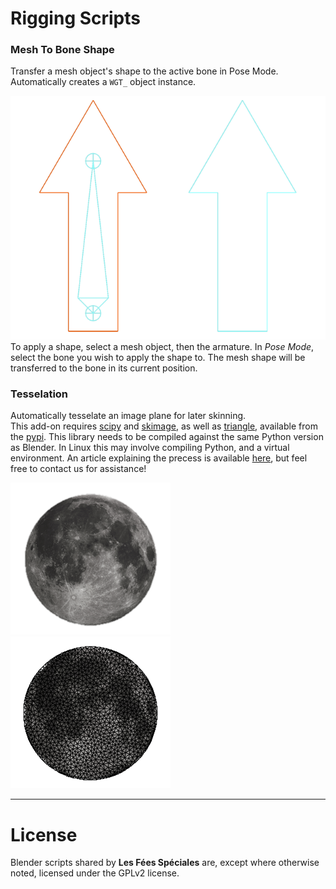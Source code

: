 # Rigging Scripts

### Mesh To Bone Shape
Transfer a mesh object's shape to the active bone in Pose Mode. Automatically creates a `WGT_` object instance.

![Mesh To Bone Shape selection](https://raw.githubusercontent.com/LesFeesSpeciales/blender-scripts-docs/master/shape_to_bone.png "Mesh To Bone Shape selection")  
To apply a shape, select a mesh object, then the armature. In *Pose Mode*, select the bone you wish to apply the shape to. The mesh shape will be transferred to the bone in its current position.

### Tesselation
Automatically tesselate an image plane for later skinning.  
This add-on requires [scipy](https://www.scipy.org/) and [skimage](http://scikit-image.org/), as well as [triangle](http://dzhelil.info/triangle/), available from the [pypi](https://pypi.python.org/pypi/triangle/). This library needs to be compiled against the same Python version as Blender. In Linux this may involve compiling Python, and a virtual environment. An article explaining the precess is available [here](http://lacuisine.tech/2017/10/20/how-to-install-python-libs-in-blender-part-2/), but feel free to contact us for assistance!

![Tesselation before](https://raw.githubusercontent.com/LesFeesSpeciales/blender-scripts-docs/master/tesselation_before.png "Tesselation before") ![Tesselation after](https://raw.githubusercontent.com/LesFeesSpeciales/blender-scripts-docs/master/tesselation_after.png "Tesselation after")  

-----

# License

Blender scripts shared by **Les Fées Spéciales** are, except where otherwise noted, licensed under the GPLv2 license.
